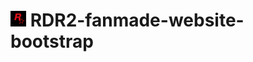 # <img src="https://github.com/Thasxzoo/RDR2-fanmade-website-bootstrap/blob/f2c0f524857d123e797bf36e4efda38094a7fdf8/img/favicon.jpg" width="25px" height="25px">  RDR2-fanmade-website-bootstrap
